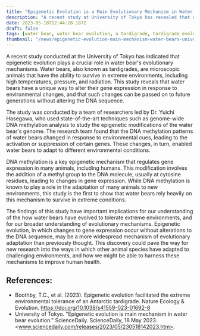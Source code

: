 ```yaml
---
title: "Epigenetic Evolution is a Main Evolutionary Mechanism in Water Bears, According to Recent study at University of Tokyo"
description: "A recent study at University of Tokyo has revealed that epigenetic evolution is a main evolutionary mechanism in water bears or tardigrades and allowed them to survive in extreme environments. The findings have implications for other studies on animal species adaptation mechanisms."
date: 2023-05-18T12:44:28.187Z
draft: false
tags: [water bear, water bear evolution, a tardigrade, tardigrade evolution]
thumbnail: "/news/epigenetic-evolution-main-mechanism-water-bears-university-tokyo/thumb.png"
---
```


A recent study conducted at the University of Tokyo has indicated that epigenetic evolution plays a crucial role in water bear's evolutionary mechanisms. Water bears, also known as tardigrades, are microscopic animals that have the ability to survive in extreme environments, including high temperatures, pressure, and radiation. This study reveals that water bears have a unique way to alter their gene expression in response to environmental changes, and that such changes can be passed on to future generations without altering the DNA sequence.

The study was conducted by a team of researchers led by Dr. Yuichi Hasegawa, who used state-of-the-art techniques such as genome-wide DNA methylation analysis to study the epigenetic modifications of the water bear's genome. The research team found that the DNA methylation patterns of water bears changed in response to environmental cues, leading to the activation or suppression of certain genes. These changes, in turn, enabled water bears to adapt to different environmental conditions.

DNA methylation is a key epigenetic mechanism that regulates gene expression in many animals, including humans. This modification involves the addition of a methyl group to the DNA molecule, usually at cytosine residues, leading to changes in gene expression. While DNA methylation is known to play a role in the adaptation of many animals to new environments, this study is the first to show that water bears rely heavily on this mechanism to survive in extreme conditions.

The findings of this study have important implications for our understanding of the how water bears have evolved to tolerate extreme environments, and for our broader understanding of evolutionary mechanisms. Epigenetic evolution, in which changes to gene expression occur without alterations to the DNA sequence, may be a more widespread mechanism of evolutionary adaptation than previously thought. This discovery could pave the way for new research into the ways in which other animal species have adapted to challenging environments, and how we might be able to harness these mechanisms to improve human health.

## References:
* Boothby, T.C., et al. (2023). Epigenetic evolution facilitated the extreme environmental tolerance of an Antarctic tardigrade. Nature Ecology & Evolution. https://doi.org/10.1038/s41559-023-01692-8
* University of Tokyo. "Epigenetic evolution is main mechanism in water bear evolution." ScienceDaily. ScienceDaily, 18 May 2023. <www.sciencedaily.com/releases/2023/05/230518142023.htm>.